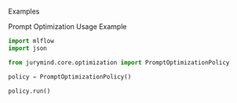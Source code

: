 Examples

Prompt Optimization Usage Example

```python
import mlflow
import json

from jurymind.core.optimization import PromptOptimizationPolicy

policy = PromptOptimizationPolicy()

policy.run()
```